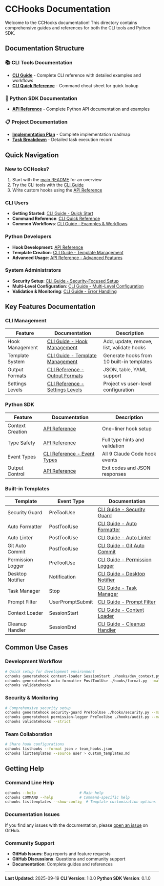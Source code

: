 # CCHooks Documentation

Welcome to the CCHooks documentation! This directory contains comprehensive guides and references for both the CLI tools and Python SDK.

## Documentation Structure

### 📚 CLI Tools Documentation
- **[CLI Guide](cli-guide.md)** - Complete CLI reference with detailed examples and workflows
- **[CLI Quick Reference](cli-reference.md)** - Command cheat sheet for quick lookup

### 🐍 Python SDK Documentation
- **[API Reference](api-reference.md)** - Complete Python API documentation and examples

### 📋 Project Documentation
- **[Implementation Plan](../specs/001-add-cli-api/plan.md)** - Complete implementation roadmap
- **[Task Breakdown](../specs/001-add-cli-api/tasks.md)** - Detailed task execution record

## Quick Navigation

### New to CCHooks?
1. Start with the [main README](../README.md) for an overview
2. Try the CLI tools with the [CLI Guide](cli-guide.md)
3. Write custom hooks using the [API Reference](api-reference.md)

### CLI Users
- **Getting Started**: [CLI Guide - Quick Start](cli-guide.md#quick-start)
- **Command Reference**: [CLI Quick Reference](cli-reference.md)
- **Common Workflows**: [CLI Guide - Examples & Workflows](cli-guide.md#examples--workflows)

### Python Developers
- **Hook Development**: [API Reference](api-reference.md)
- **Template Creation**: [CLI Guide - Template Management](cli-guide.md#template-management-commands)
- **Advanced Usage**: [API Reference - Advanced Features](api-reference.md)

### System Administrators
- **Security Setup**: [CLI Guide - Security-Focused Setup](cli-guide.md#security-focused-setup)
- **Multi-Level Configuration**: [CLI Guide - Multi-Level Configuration](cli-guide.md#multi-level-configuration)
- **Validation & Monitoring**: [CLI Guide - Error Handling](cli-guide.md#error-handling)

## Key Features Documentation

### CLI Management
| Feature | Documentation | Description |
|---------|---------------|-------------|
| Hook Management | [CLI Guide - Hook Management](cli-guide.md#hook-management-commands) | Add, update, remove, list, validate hooks |
| Template System | [CLI Guide - Template Management](cli-guide.md#template-management-commands) | Generate hooks from 10 built-in templates |
| Output Formats | [CLI Reference - Output Formats](cli-reference.md#output-formats) | JSON, table, YAML support |
| Settings Levels | [CLI Reference - Settings Levels](cli-reference.md#settings-levels) | Project vs user-level configuration |

### Python SDK
| Feature | Documentation | Description |
|---------|---------------|-------------|
| Context Creation | [API Reference](api-reference.md) | One-liner hook setup |
| Type Safety | [API Reference](api-reference.md) | Full type hints and validation |
| Event Types | [CLI Reference - Event Types](cli-reference.md#event-types) | All 9 Claude Code hook events |
| Output Control | [API Reference](api-reference.md) | Exit codes and JSON responses |

### Built-in Templates
| Template | Event Type | Documentation |
|----------|------------|---------------|
| Security Guard | PreToolUse | [CLI Guide - Security Guard](cli-guide.md#1-security-guard) |
| Auto Formatter | PostToolUse | [CLI Guide - Auto Formatter](cli-guide.md#2-auto-formatter) |
| Auto Linter | PostToolUse | [CLI Guide - Auto Linter](cli-guide.md#3-auto-linter) |
| Git Auto Commit | PostToolUse | [CLI Guide - Git Auto Commit](cli-guide.md#4-git-auto-commit) |
| Permission Logger | PreToolUse | [CLI Guide - Permission Logger](cli-guide.md#5-permission-logger) |
| Desktop Notifier | Notification | [CLI Guide - Desktop Notifier](cli-guide.md#6-desktop-notifier) |
| Task Manager | Stop | [CLI Guide - Task Manager](cli-guide.md#7-task-manager) |
| Prompt Filter | UserPromptSubmit | [CLI Guide - Prompt Filter](cli-guide.md#8-prompt-filter) |
| Context Loader | SessionStart | [CLI Guide - Context Loader](cli-guide.md#9-context-loader) |
| Cleanup Handler | SessionEnd | [CLI Guide - Cleanup Handler](cli-guide.md#10-cleanup-handler) |

## Common Use Cases

### Development Workflow
```bash
# Quick setup for development environment
cchooks generatehook context-loader SessionStart ./hooks/dev_context.py --add-to-settings
cchooks generatehook auto-formatter PostToolUse ./hooks/format.py --matcher "Write" --add-to-settings
cchooks validatehooks
```

### Security & Monitoring
```bash
# Comprehensive security setup
cchooks generatehook security-guard PreToolUse ./hooks/security.py --matcher "*" --add-to-settings
cchooks generatehook permission-logger PreToolUse ./hooks/audit.py --matcher "*" --add-to-settings
cchooks validatehooks --strict
```

### Team Collaboration
```bash
# Share hook configurations
cchooks listhooks --format json > team_hooks.json
cchooks listtemplates --source user > custom_templates.md
```

## Getting Help

### Command Line Help
```bash
cchooks --help                    # Main help
cchooks COMMAND --help            # Command-specific help
cchooks listtemplates --show-config  # Template customization options
```

### Documentation Issues
If you find any issues with the documentation, please [open an issue](https://github.com/gowaylee/cchooks/issues) on GitHub.

### Community Support
- **GitHub Issues**: Bug reports and feature requests
- **GitHub Discussions**: Questions and community support
- **Documentation**: Complete guides and references

---

**Last Updated**: 2025-09-19
**CLI Version**: 1.0.0
**Python SDK Version**: 0.1.0